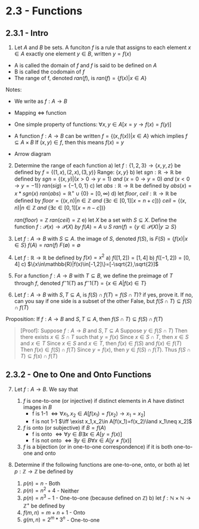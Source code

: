 # 2.3 - Functions

## 2.3.1 - Intro

1. Let $A$ and $B$ be sets. A funciton $f$ is a rule that assigns to each element $x\in A$ exactly one element $y\in B$, written $y=f(x)$
- A is called the domain of $f$ and $f$ is said to be defined on $A$
- B is called the codomain of $f$
- The range of f, denoted $ran(f)$, is $ran(f)=\{f(x)|x\in A\}$

Notes:
- We write as $f:A\to B$
- Mapping $\iff$ function
- One simple property of functions:
$\forall x,y\in A[x=y\to f(x)=f(y)]$

- A function $f:A\to B$ can be written
    $f=\{(x,f(x))|x\in A\}$
    which implies $f\subseteq A\times B$
    If  $(x,y)\in f$, then this means $f(x)=y$

- Arrow diagram

2. Determine the range of each function
a) let $f:\{1, 2, 3\}\to\{x,y,z\}$ be defined by $f=\{(1,x), (2,x), (3,y)\}$
    Range: $\{x, y\}$
b) let $sgn:\mathbb{R}\to\mathbb{R}$ be defined by
    $sgn=\{(x,y)|(x>0\to y=1)\ and\ (x=0\to y=0)\ and\ (x<0\to y=-1)\}$
    $ran(sig)=\{-1, 0, 1\}$
c) let $abs:\mathbb{R}\to\mathbb{R}$ be defined by $abs(x)=x*sgn(x)$
    $ran(abs)=\mathbb{R}^+\cup\{0\}=[0,\infty)$
d) let $floor,\ ceil:\mathbb{R}\to\mathbb{R}$ be defined by
    $floor=\{(x,n)|n\in\mathbb{Z}\ and\ (\exists c\in[0,1][x=n+c])\}$
    $ceil=\{(x,n)|n\in\mathbb{Z}\ and\ (\exists c\in[0,1][x=n-c])\}$

    $ran(floor)=\mathbb{Z}$
    $ran(ceil)=\mathbb{Z}$
e) let $X$ be a set with $S\subseteq X$. Define the function $f:\mathcal{P}(x)\to\mathcal{P}(X)\ by\ f(A)=A\cup S$
    $ran(f)=\{y\in\mathcal{P}(X)|y\supseteq S\}$

3. Let $f:A\to B$ with $S\subseteq A$. the image of $S$, denoted $f(S)$, is $F(S)=\{f(x)|x\in S\}$
$f(A)=ran(f)$
$F(\emptyset)=\emptyset$

4. Let $f:\mathbb{R}\to\mathbb{R}$ be defined by $f(x)=x^2$
a) $f([1,2])=[1,4]$
b) $f([-1,2])=[0,4]$
c) $\{x\in\mathbb{R}|f(x)\in[-1,2]\}=[-\sqrt{2},\sqrt{2}]$

5. For a function $f:A\to B$ with $T\subseteq B$, we define the preimage of $T$ through $f$, denoted $f^-1(T)$ as
$f^-1(T)=\{x\in A|f(x)\in T\}$

6. Let $f:A\to B$ with $S, T \subseteq A$, is $f(S)\cap f(T)=f(S\cap T)$? if yes, prove it. 
If no, can you say if one side is a subset of the other
False, but $f(S\cap T)\subseteq f(S)\cap f(T)$

Proposition: If $f:A\to B$ and $S,T\subseteq A$, then $f(S\cap T)\subseteq f(S)\cap f(T)$

> [Proof]: Suppose $f:A\to B$ and $S,T\subseteq A$
> Suppose $y\in f(S\cap T)$
> Then there exists $x\in S\cap T$ such that $y=f(x)$
> Since $x\in S\cap T$, then $x\in S$ and $x\in T$
> Since $x\in S$ and $x\in T$, then $f(x)\in f(S)$ and $f(x)\in f(T)$
> Then $f(x)\in f(S)\cap f(T)$
> Since $y=f(x)$, then $y\in f(S)\cap f(T)$.
> Thus $f(S\cap T)\subseteq f(s)\cap f(T)$

## 2.3.2 - One to One and Onto Functions

7. Let $f: A\to B$. We say that
    1) $f$ is one-to-one (or injective) if distinct elements in $A$ have distinct images in $B$
        - f is 1-1 $\iff \forall x_1,x_2\in A[f(x_1)=f(x_2)\to x_1=x_2]$
        - f is not 1-1 $\iff \exist x_1,x_2\in A[f(x_1)=f(x_2)\land x_1\neq x_2]$
    2) $f$ is onto (or subjective) if $B=f(A)$
        - f is onto $\iff \forall y\in B\exists x\in A[y=f(x)]$
        - f is not onto $\iff \exists y\in B\forall x\in A[y\neq f(x)]$
    3) $f$ is a bijection (or in one-to-one correspondence) if it is both one-to-one and onto

8. Determine if the following functions are one-to-one, onto, or both
a) let $p:\mathbb{Z}\to\mathbb{Z}$ be defined by
    1) $p(n)=n$ - Both
    2) $p(n)=n^2+4$ - Neither
    3) $p(n)=n^3-1$ - One-to-one (because defined on $\mathbb{Z}$)
b) let $f:\mathbb{N}\times\mathbb{N}\to\mathbb{Z}^+$ be defined by
    1) $f(m,n)=m+n+1$ - Onto
    2) $g(m,n)=2^m*3^n$ - One-to-one

